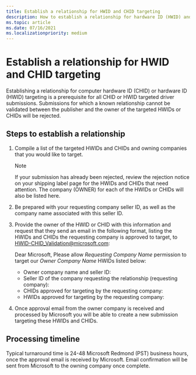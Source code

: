 ```yaml
---
title: Establish a relationship for HWID and CHID targeting
description: How to establish a relationship for hardware ID (HWID) and computer hardware ID (CHID) targeting
ms.topic: article
ms.date: 07/16/2021
ms.localizationpriority: medium
---
```


# Establish a relationship for HWID and CHID targeting

Establishing a relationship for computer hardware ID (CHID) or hardware ID (HWID) targeting is a prerequisite for all CHID or HWID targeted driver submissions. Submissions for which a known relationship cannot be validated between the publisher and the owner of the targeted HWIDs or CHIDs will be rejected.

## Steps to establish a relationship

1. Compile a list of the targeted HWIDs and CHIDs and owning companies that you would like to target.

    > [!NOTE]
    > If your submission has already been rejected, review the rejection notice on your shipping label page for the HWIDs and CHIDs that need attention. The company (OWNER) for each of the HWIDs or CHIDs will also be listed here.

1. Be prepared with your requesting company seller ID, as well as the company name associated with this seller ID.

1. Provide the owner of the HWID or CHID with this information and request that they send an email in the following format, listing the HWIDs and CHIDs the requesting company is approved to target, to HWID-CHID_Validation@microsoft.com:

    Dear Microsoft,
    Please allow *Requesting Company Name* permission to target our *Owner Company Name* HWIDs listed below:

    - Owner company name and seller ID:
    - Seller ID of the company requesting the relationship (requesting company):
    - CHIDs approved for targeting by the requesting company:
    - HWIDs approved for targeting by the requesting company:

1. Once approval email from the owner company is received and processed by Microsoft you will be able to create a new submission targeting these HWIDs and CHIDs.

## Processing timeline

Typical turnaround time is 24-48 Microsoft Redmond (PST) business hours, once the approval email is received by Microsoft. Email confirmation will be sent from Microsoft to the owning company once complete.
